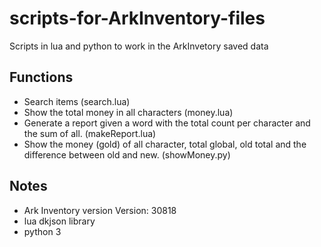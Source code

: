 # scripts-for-ArkInventory-files
Scripts in lua and python to work in the ArkInvetory saved data <br>

## Functions
- Search items (search.lua)
- Show the total money in all characters (money.lua)
- Generate a report given a word with the total count per character and the sum of all. (makeReport.lua)
- Show the money (gold) of all character, total global, old total and the difference between old and new. (showMoney.py)

## Notes
- Ark Inventory version Version: 30818
- lua dkjson library
- python 3
